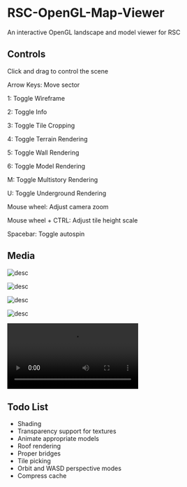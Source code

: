 
# RSC-OpenGL-Map-Viewer

An interactive OpenGL landscape and model viewer for RSC

## Controls

Click and drag to control the scene

Arrow Keys: Move sector

1: Toggle Wireframe

2: Toggle Info

3: Toggle Tile Cropping

4: Toggle Terrain Rendering

5: Toggle Wall Rendering

6: Toggle Model Rendering

M: Toggle Multistory Rendering

U: Toggle Underground Rendering

Mouse wheel: Adjust camera zoom

Mouse wheel + CTRL: Adjust tile height scale

Spacebar: Toggle autospin

## Media

![desc](https://nemotech.org/workspace/opengl/map/media/shot-1.png)

![desc](https://nemotech.org/workspace/opengl/map/media/shot-2.png)

![desc](https://nemotech.org/workspace/opengl/map/media/shot-3.png)

![desc](https://nemotech.org/workspace/opengl/map/media/shot-4.png)

![desc](https://nemotech.org/workspace/opengl/map/media/vid2.mp4)

## Todo List

* Shading
* Transparency support for textures
* Animate appropriate models
* Roof rendering
* Proper bridges
* Tile picking
* Orbit and WASD perspective modes
* Compress cache
